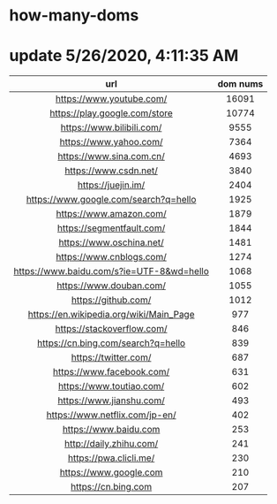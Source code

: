 # how-many-doms

# update 5/26/2020, 4:11:35 AM

url | dom nums
:-: | :-:
https://www.youtube.com/ | 16091
https://play.google.com/store | 10774
https://www.bilibili.com/ | 9555
https://www.yahoo.com/ | 7364
https://www.sina.com.cn/ | 4693
https://www.csdn.net/ | 3840
https://juejin.im/ | 2404
https://www.google.com/search?q=hello | 1925
https://www.amazon.com/ | 1879
https://segmentfault.com/ | 1844
https://www.oschina.net/ | 1481
https://www.cnblogs.com/ | 1274
https://www.baidu.com/s?ie=UTF-8&wd=hello | 1068
https://www.douban.com/ | 1055
https://github.com/ | 1012
https://en.wikipedia.org/wiki/Main_Page | 977
https://stackoverflow.com/ | 846
https://cn.bing.com/search?q=hello | 839
https://twitter.com/ | 687
https://www.facebook.com/ | 631
https://www.toutiao.com/ | 602
https://www.jianshu.com/ | 493
https://www.netflix.com/jp-en/ | 402
https://www.baidu.com | 253
http://daily.zhihu.com/ | 241
https://pwa.clicli.me/ | 230
https://www.google.com | 210
https://cn.bing.com | 207
